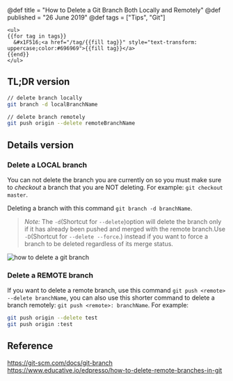 @def title = "How to Delete a Git Branch Both Locally and Remotely"
@def published = "26 June 2019"
@def tags = ["Tips", "Git"]

~~~
<ul>
{{for tag in tags}}
  &#x1F516;<a href="/tag/{{fill tag}}" style="text-transform: uppercase;color:#696969">{{fill tag}}</a>
{{end}}
</ul>
~~~

## TL;DR version
```bash
// delete branch locally
git branch -d localBranchName

// delete branch remotely
git push origin --delete remoteBranchName
```

## Details version
### Delete a LOCAL branch
You can not delete the branch you are currently on so you must make sure to *checkout* a branch that you are NOT deleting. For example:  `git checkout master`.

Deleting a branch with this command `git branch -d branchName`.

>*Note:* The `-d`(Shortcut for `--delete`)option will delete the branch only if it has already been pushed and merged with the remote branch.Use `-D`(Shortcut for `--delete --force`.) instead if you want to force a branch to be deleted regardless of its merge status.

![how to delete a git branch](/img/git_branch_delete.png "How to Delete a Git Branch Both Locally and Remotely")

### Delete a REMOTE branch
If you want to delete a remote branch, use this command `git push <remote> --delete branchName`, you can also use this shorter command to delete a branch remotely: `git push <remote>: branchName`. For example:
```bash
git push origin --delete test
git push origin :test
```

## Reference
https://git-scm.com/docs/git-branch
https://www.educative.io/edpresso/how-to-delete-remote-branches-in-git